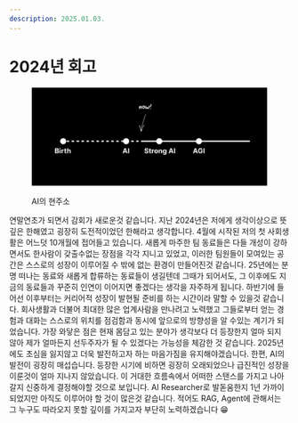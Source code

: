 ```yaml
---
description: 2025.01.03.
---
```


# 2024년 회고

<figure><img src="../.gitbook/assets/nowadays.png" alt=""><figcaption><p>AI의 현주소</p></figcaption></figure>

연말연초가 되면서 감회가 새로운것 같습니다. 지난 2024년은 저에게 생각이상으로 뜻깊은 한해였고 굉장히 도전적이었던 한해라고 생각합니다. 4월에 시작된 저의 첫 사회생활은 어느덧 10개월에 접어들고 있습니다. 새롭게 마주한 팀 동료들은 다들 개성이 강하면서도 한사람이 갖출수없는 장점을 각각 지니고 있었고, 이러한 팀원들이 모여있는 공간은 스스로의 성장이 이루어질 수 밖에 없는 환경이 만들어진것 같습니다. 25년에는 분명 떠나는 동료와 새롭게 합류하는 동료들이 생길텐데 그때가 되어서도, 그 이후에도 지금의 동료들과 꾸준히 인연이 이어지면 좋겠다는 생각을 자주하게 됩니다. 하반기에 들어선 이후부터는 커리어적 성장이 발현될 준비를 하는 시간이라 말할 수 있을것 같습니다. 회사생활과 더불어 최대한 많은 업계사람을 만나려고 노력했고 그들로부터 얻는 경험과 대화는 스스로의 위치를 점검함과 동시에 앞으로의 방향성을 알 수있는 계기가 되었습니다. 가장 와닿은 점은 현재 몸담고 있는 분야가 생각보다 더 등장한지 얼마 되지 않아 제가 얼마든지 선두주자가 될 수 있겠다는 가능성을 체감한 것 같습니다. 2025년에도 초심을 잃지않고 더욱 발전하고자 하는 마음가짐을 유지해야겠습니다. 한편, AI의 발전이 굉장히 매섭습니다. 등장한 시기에 비하면 굉장히 오래되었으나 급진적인 성장을 이룬것이 얼마 지나지 않았습니다. 이 거대한 흐름속에서 어떠한 스탠스를 가지고 나아갈지 신중하게 결정해야할 것으로 보입니다. AI Researcher로 발돋움한지 1년 가까이 되었지만 아직도 이루어야 할 것이 많은것 같습니다. 적어도 RAG, Agent에 관해서는 그 누구도 따라오지 못할 깊이를 가지고자 부단히 노력하겠습니다 😁
